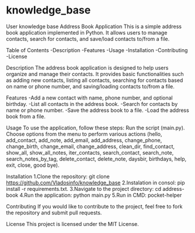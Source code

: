 # knowledge_base
User knowledge base
Address Book Application
This is a simple address book application implemented in Python. It allows users to manage contacts, search for contacts, and save/load contacts to/from a file.

Table of Contents
-Description
-Features
-Usage
-Installation
-Contributing
-License

Description
The address book application is designed to help users organize and manage their contacts. It provides basic functionalities such as adding new contacts, listing all contacts, searching for contacts based on name or phone number, and saving/loading contacts to/from a file.

Features
-Add a new contact with name, phone number, and optional birthday.
-List all contacts in the address book.
-Search for contacts by name or phone number.
-Save the address book to a file.
-Load the address book from a file.

Usage
To use the application, follow these steps:
Run the script (main.py).
Choose options from the menu to perform various actions (hello, add_contact, add_note, add_email, add_address, change_phone, change_birth, change_email, change_address, clean_dir, find_contact, show_all, show_all_notes, iter_contacts, search_contact, search_note, search_notes_by_tag, delete_contact, delete_note, daysbir, birthdays, help, exit, close, good bye).

Installation
1.Clone the repository:
git clone https://github.com/Vladosinfo/knowledge_base
2.Instalation in consol: 
pip install -r requirements.txt.
3.Navigate to the project directory:
cd address-book
4.Run the application:
python main.py
5.Run in CMD:
pocket-helper

Contributing
If you would like to contribute to the project, feel free to fork the repository and submit pull requests.

License
This project is licensed under the MIT License.
